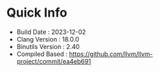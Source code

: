 # Quick Info
* Build Date : 2023-12-02
* Clang Version : 18.0.0
* Binutils Version : 2.40
* Compiled Based : https://github.com/llvm/llvm-project/commit/ea4eb691
